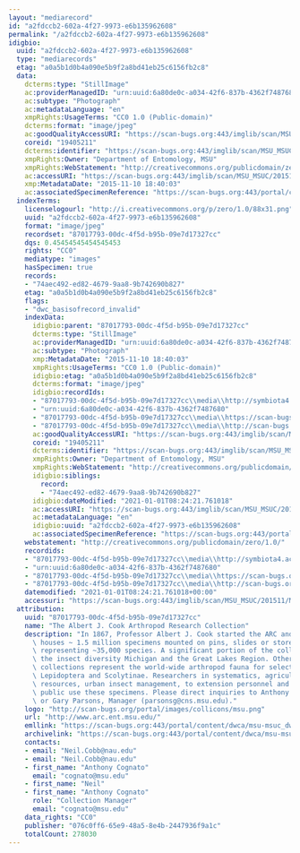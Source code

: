 ```yaml
---
layout: "mediarecord"
id: "a2fdccb2-602a-4f27-9973-e6b135962608"
permalink: "/a2fdccb2-602a-4f27-9973-e6b135962608"
idigbio:
  uuid: "a2fdccb2-602a-4f27-9973-e6b135962608"
  type: "mediarecords"
  etag: "a0a5b1d0b4a090e5b9f2a8bd41eb25c6156fb2c8"
  data:
    dcterms:type: "StillImage"
    ac:providerManagedID: "urn:uuid:6a80de0c-a034-42f6-837b-4362f7487680"
    ac:subtype: "Photograph"
    ac:metadataLanguage: "en"
    xmpRights:UsageTerms: "CC0 1.0 (Public-domain)"
    dcterms:format: "image/jpeg"
    ac:goodQualityAccessURI: "https://scan-bugs.org:443/imglib/scan/MSU_MSUC/201511/MSUC20351_1447206003.jpg"
    coreid: "19405211"
    dcterms:identifier: "https://scan-bugs.org:443/imglib/scan/MSU_MSUC/201511/MSUC20351_1447206003.jpg"
    xmpRights:Owner: "Department of Entomology, MSU"
    xmpRights:WebStatement: "http://creativecommons.org/publicdomain/zero/1.0/"
    ac:accessURI: "https://scan-bugs.org:443/imglib/scan/MSU_MSUC/201511/MSUC20351_1447206003.jpg"
    xmp:MetadataDate: "2015-11-10 18:40:03"
    ac:associatedSpecimenReference: "https://scan-bugs.org:443/portal/collections/individual/index.php?occid=19405211"
  indexTerms:
    licenselogourl: "http://i.creativecommons.org/p/zero/1.0/88x31.png"
    uuid: "a2fdccb2-602a-4f27-9973-e6b135962608"
    format: "image/jpeg"
    recordset: "87017793-00dc-4f5d-b95b-09e7d17327cc"
    dqs: 0.45454545454545453
    rights: "CC0"
    mediatype: "images"
    hasSpecimen: true
    records:
    - "74aec492-ed82-4679-9aa8-9b742690b827"
    etag: "a0a5b1d0b4a090e5b9f2a8bd41eb25c6156fb2c8"
    flags:
    - "dwc_basisofrecord_invalid"
    indexData:
      idigbio:parent: "87017793-00dc-4f5d-b95b-09e7d17327cc"
      dcterms:type: "StillImage"
      ac:providerManagedID: "urn:uuid:6a80de0c-a034-42f6-837b-4362f7487680"
      ac:subtype: "Photograph"
      xmp:MetadataDate: "2015-11-10 18:40:03"
      xmpRights:UsageTerms: "CC0 1.0 (Public-domain)"
      idigbio:etag: "a0a5b1d0b4a090e5b9f2a8bd41eb25c6156fb2c8"
      dcterms:format: "image/jpeg"
      idigbio:recordIds:
      - "87017793-00dc-4f5d-b95b-09e7d17327cc\\media\\http://symbiota4.acis.ufl.edu/imglib/scan/msu_msuc/201511/msuc20351_1447206003.jpg"
      - "urn:uuid:6a80de0c-a034-42f6-837b-4362f7487680"
      - "87017793-00dc-4f5d-b95b-09e7d17327cc\\media\\https://scan-bugs.org:443/imglib/scan/msu_msuc/201511/msuc20351_1447206003.jpg"
      - "87017793-00dc-4f5d-b95b-09e7d17327cc\\media\\http://scan-bugs.org/imglib/scan/msu_msuc/201511/msuc20351_1447206003.jpg"
      ac:goodQualityAccessURI: "https://scan-bugs.org:443/imglib/scan/MSU_MSUC/201511/MSUC20351_1447206003.jpg"
      coreid: "19405211"
      dcterms:identifier: "https://scan-bugs.org:443/imglib/scan/MSU_MSUC/201511/MSUC20351_1447206003.jpg"
      xmpRights:Owner: "Department of Entomology, MSU"
      xmpRights:WebStatement: "http://creativecommons.org/publicdomain/zero/1.0/"
      idigbio:siblings:
        record:
        - "74aec492-ed82-4679-9aa8-9b742690b827"
      idigbio:dateModified: "2021-01-01T08:24:21.761018"
      ac:accessURI: "https://scan-bugs.org:443/imglib/scan/MSU_MSUC/201511/MSUC20351_1447206003.jpg"
      ac:metadataLanguage: "en"
      idigbio:uuid: "a2fdccb2-602a-4f27-9973-e6b135962608"
      ac:associatedSpecimenReference: "https://scan-bugs.org:443/portal/collections/individual/index.php?occid=19405211"
    webstatement: "http://creativecommons.org/publicdomain/zero/1.0/"
    recordids:
    - "87017793-00dc-4f5d-b95b-09e7d17327cc\\media\\http://symbiota4.acis.ufl.edu/imglib/scan/msu_msuc/201511/msuc20351_1447206003.jpg"
    - "urn:uuid:6a80de0c-a034-42f6-837b-4362f7487680"
    - "87017793-00dc-4f5d-b95b-09e7d17327cc\\media\\https://scan-bugs.org:443/imglib/scan/msu_msuc/201511/msuc20351_1447206003.jpg"
    - "87017793-00dc-4f5d-b95b-09e7d17327cc\\media\\http://scan-bugs.org/imglib/scan/msu_msuc/201511/msuc20351_1447206003.jpg"
    datemodified: "2021-01-01T08:24:21.761018+00:00"
    accessuri: "https://scan-bugs.org:443/imglib/scan/MSU_MSUC/201511/MSUC20351_1447206003.jpg"
  attribution:
    uuid: "87017793-00dc-4f5d-b95b-09e7d17327cc"
    name: "The Albert J. Cook Arthropod Research Collection"
    description: "In 1867, Professor Albert J. Cook started the ARC and it currently\
      \ houses ~ 1.5 million specimens mounted on pins, slides or stored in alcohol\
      \ representing ~35,000 species. A significant portion of the collection represents\
      \ the insect diversity Michigan and the Great Lakes Region. Other significant\
      \ collections represent the world-wide arthropod fauna for select taxa, e.g.,\
      \ Lepidoptera and Scolytinae. Researchers in systematics, agriculture, natural\
      \ resources, urban insect management, to extension personnel and to the general\
      \ public use these specimens. Please direct inquiries to Anthony Cognato, Director\
      \ or Gary Parsons, Manager (parsonsg@cns.msu.edu)."
    logo: "http://scan-bugs.org/portal/images/collicons/msu.png"
    url: "http://www.arc.ent.msu.edu/"
    emllink: "https://scan-bugs.org:443/portal/content/dwca/msu-msuc_dwc-a.eml"
    archivelink: "https://scan-bugs.org:443/portal/content/dwca/msu-msuc_dwc-a.zip"
    contacts:
    - email: "Neil.Cobb@nau.edu"
    - email: "Neil.Cobb@nau.edu"
    - first_name: "Anthony Cognato"
      email: "cognato@msu.edu"
    - first_name: "Neil"
    - first_name: "Anthony Cognato"
      role: "Collection Manager"
      email: "cognato@msu.edu"
    data_rights: "CC0"
    publisher: "076c0ff6-65e9-48a5-8e4b-2447936f9a1c"
    totalCount: 278030
---
```

